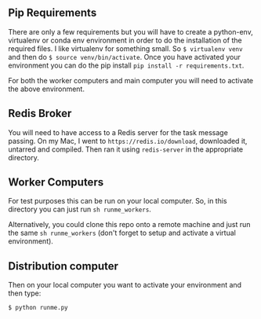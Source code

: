
## Pip Requirements

There are only a few requirements but you will have to create a python-env, virtualenv or conda env environment in order to do the installation of the required files.  I like virtualenv for something small.  So `$ virtualenv venv` and then do `$ source venv/bin/activate`.  Once you have activated your environment you can do the pip install `pip install -r requirements.txt`.

For both the worker computers and main computer you will need to activate the above environment.

## Redis Broker

You will need to have access to a Redis server for the task message passing.  On my Mac, I went to `https://redis.io/download`, downloaded it, untarred and compiled.  Then ran it using `redis-server` in the appropriate directory.

## Worker Computers

For test purposes this can be run on your local computer.  So, in this directory you can just run `sh runme_workers`.

Alternatively, you could clone this repo onto a remote machine and just run the same `sh runme_workers` (don't forget to setup and activate a virtual environment).

## Distribution computer

Then on your local computer you want to activate your environment and then type:

```
$ python runme.py
```

